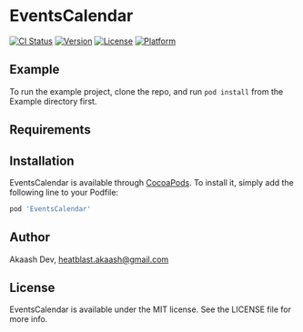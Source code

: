 # EventsCalendar

[![CI Status](https://img.shields.io/travis/akaashdev/EventsCalendar.svg?style=flat)](https://travis-ci.org/akaashdev/EventsCalendar)
[![Version](https://img.shields.io/cocoapods/v/EventsCalendar.svg?style=flat)](https://cocoapods.org/pods/EventsCalendar)
[![License](https://img.shields.io/cocoapods/l/EventsCalendar.svg?style=flat)](https://cocoapods.org/pods/EventsCalendar)
[![Platform](https://img.shields.io/cocoapods/p/EventsCalendar.svg?style=flat)](https://cocoapods.org/pods/EventsCalendar)

## Example

To run the example project, clone the repo, and run `pod install` from the Example directory first.

## Requirements

## Installation

EventsCalendar is available through [CocoaPods](https://cocoapods.org). To install
it, simply add the following line to your Podfile:

```ruby
pod 'EventsCalendar'
```

## Author

Akaash Dev, heatblast.akaash@gmail.com

## License

EventsCalendar is available under the MIT license. See the LICENSE file for more info.
